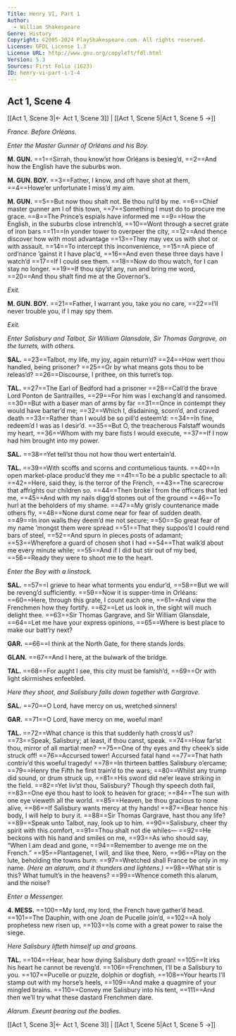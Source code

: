 ```yaml
---
Title: Henry VI, Part 1
Author: 
  - William Shakespeare
Genre: History
Copyright: ©2005-2024 PlayShakespeare.com. All rights reserved.
License: GFDL License 1.3
License URL: http://www.gnu.org/copyleft/fdl.html
Version: 5.3
Sources: First Folio (1623)
ID: henry-vi-part-i-1-4
---
```


## Act 1, Scene 4
[[Act 1, Scene 3|← Act 1, Scene 3]] | [[Act 1, Scene 5|Act 1, Scene 5 →]]

*France. Before Orléans.*

*Enter the Master Gunner of Orléans and his Boy.*

**M. GUN.**
==1==Sirrah, thou know’st how Orléans is besieg’d,
==2==And how the English have the suburbs won.

**M. GUN. BOY.**
==3==Father, I know, and oft have shot at them,
==4==Howe’er unfortunate I miss’d my aim.

**M. GUN.**
==5==But now thou shalt not. Be thou rul’d by me.
==6==Chief master gunner am I of this town,
==7==Something I must do to procure me grace.
==8==The Prince’s espials have informed me
==9==How the English, in the suburbs close intrench’d,
==10==Wont through a secret grate of iron bars
==11==In yonder tower to overpeer the city,
==12==And thence discover how with most advantage
==13==They may vex us with shot or with assault.
==14==To intercept this inconvenience,
==15==A piece of ord’nance ’gainst it I have plac’d,
==16==And even these three days have I watch’d
==17==If I could see them.
==18==Now do thou watch, for I can stay no longer.
==19==If thou spy’st any, run and bring me word,
==20==And thou shalt find me at the Governor’s.

*Exit.*

**M. GUN. BOY.**
==21==Father, I warrant you, take you no care,
==22==I’ll never trouble you, if I may spy them.

*Exit.*

*Enter Salisbury and Talbot, Sir William Glansdale, Sir Thomas Gargrave, on the turrets, with others.*

**SAL.**
==23==Talbot, my life, my joy, again return’d?
==24==How wert thou handled, being prisoner?
==25==Or by what means gots thou to be releas’d?
==26==Discourse, I prithee, on this turret’s top.

**TAL.**
==27==The Earl of Bedford had a prisoner
==28==Call’d the brave Lord Ponton de Santrailles,
==29==For him was I exchang’d and ransomed.
==30==But with a baser man of arms by far
==31==Once in contempt they would have barter’d me;
==32==Which I, disdaining, scorn’d, and craved death
==33==Rather than I would be so pill’d esteem’d:
==34==In fine, redeem’d I was as I desir’d.
==35==But O, the treacherous Falstaff wounds my heart,
==36==Whom with my bare fists I would execute,
==37==If I now had him brought into my power.

**SAL.**
==38==Yet tell’st thou not how thou wert entertain’d.

**TAL.**
==39==With scoffs and scorns and contumelious taunts.
==40==In open market-place produc’d they me
==41==To be a public spectacle to all:
==42==Here, said they, is the terror of the French,
==43==The scarecrow that affrights our children so.
==44==Then broke I from the officers that led me,
==45==And with my nails digg’d stones out of the ground
==46==To hurl at the beholders of my shame.
==47==My grisly countenance made others fly,
==48==None durst come near for fear of sudden death.
==49==In iron walls they deem’d me not secure;
==50==So great fear of my name ’mongst them were spread
==51==That they suppos’d I could rend bars of steel,
==52==And spurn in pieces posts of adamant;
==53==Wherefore a guard of chosen shot I had
==54==That walk’d about me every minute while;
==55==And if I did but stir out of my bed,
==56==Ready they were to shoot me to the heart.

*Enter the Boy with a linstock.*

**SAL.**
==57==I grieve to hear what torments you endur’d,
==58==But we will be reveng’d sufficiently.
==59==Now it is supper-time in Orléans:
==60==Here, through this grate, I count each one,
==61==And view the Frenchmen how they fortify.
==62==Let us look in, the sight will much delight thee.
==63==Sir Thomas Gargrave, and Sir William Glansdale,
==64==Let me have your express opinions,
==65==Where is best place to make our batt’ry next?

**GAR.**
==66==I think at the North Gate, for there stands lords.

**GLAN.**
==67==And I here, at the bulwark of the bridge.

**TAL.**
==68==For aught I see, this city must be famish’d,
==69==Or with light skirmishes enfeebled.

*Here they shoot, and Salisbury falls down together with Gargrave.*

**SAL.**
==70==O Lord, have mercy on us, wretched sinners!

**GAR.**
==71==O Lord, have mercy on me, woeful man!

**TAL.**
==72==What chance is this that suddenly hath cross’d us?
==73==Speak, Salisbury; at least, if thou canst, speak.
==74==How far’st thou, mirror of all martial men?
==75==One of thy eyes and thy cheek’s side struck off!
==76==Accursed tower! Accursed fatal hand
==77==That hath contriv’d this woeful tragedy!
==78==In thirteen battles Salisbury o’ercame;
==79==Henry the Fifth he first train’d to the wars;
==80==Whilst any trump did sound, or drum struck up,
==81==His sword did ne’er leave striking in the field.
==82==Yet liv’st thou, Salisbury? Though thy speech doth fail,
==83==One eye thou hast to look to heaven for grace;
==84==The sun with one eye vieweth all the world.
==85==Heaven, be thou gracious to none alive,
==86==If Salisbury wants mercy at thy hands!
==87==Bear hence his body, I will help to bury it.
==88==Sir Thomas Gargrave, hast thou any life?
==89==Speak unto Talbot, nay, look up to him.
==90==Salisbury, cheer thy spirit with this comfort,
==91==Thou shalt not die whiles⁠—
==92==He beckons with his hand and smiles on me,
==93==As who should say, “When I am dead and gone,
==94==Remember to avenge me on the French.”
==95==Plantagenet, I will, and like thee, Nero,
==96==Play on the lute, beholding the towns burn:
==97==Wretched shall France be only in my name.
*(Here an alarum, and it thunders and lightens.)*
==98==What stir is this? What tumult’s in the heavens?
==99==Whence cometh this alarum, and the noise?

*Enter a Messenger.*

**4. MESS.**
==100==My lord, my lord, the French have gather’d head.
==101==The Dauphin, with one Joan de Pucelle join’d,
==102==A holy prophetess new risen up,
==103==Is come with a great power to raise the siege.

*Here Salisbury lifteth himself up and groans.*

**TAL.**
==104==Hear, hear how dying Salisbury doth groan!
==105==It irks his heart he cannot be reveng’d.
==106==Frenchmen, I’ll be a Salisbury to you.
==107==Pucelle or puzzle, dolphin or dogfish,
==108==Your hearts I’ll stamp out with my horse’s heels,
==109==And make a quagmire of your mingled brains.
==110==Convey me Salisbury into his tent,
==111==And then we’ll try what these dastard Frenchmen dare.

*Alarum. Exeunt bearing out the bodies.*

[[Act 1, Scene 3|← Act 1, Scene 3]] | [[Act 1, Scene 5|Act 1, Scene 5 →]]
